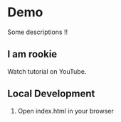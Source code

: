 # Demo

Some descriptions !!

## I am rookie

Watch tutorial on YouTube.

## Local Development

1. Open index.html in your browser